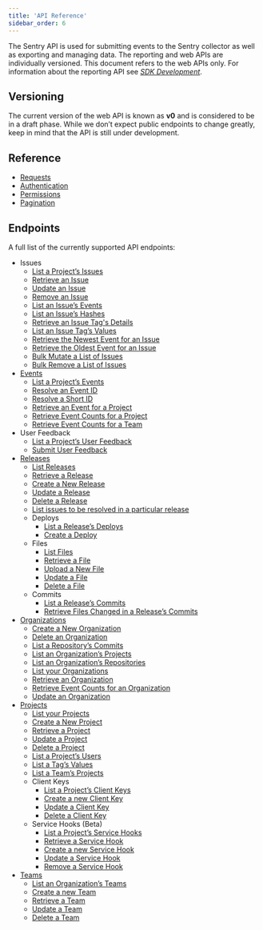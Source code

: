 ```yaml
---
title: 'API Reference'
sidebar_order: 6
---
```


The Sentry API is used for submitting events to the Sentry collector as well as exporting and managing data. The reporting and web APIs are individually versioned. This document refers to the web APIs only. For information about the reporting API see [_SDK Development_](https://develop.sentry.dev/sdk/overview/).

## Versioning

The current version of the web API is known as **v0** and is considered to be in a draft phase. While we don’t expect public endpoints to change greatly, keep in mind that the API is still under development.

## Reference

-   [Requests](/api/requests/)
-   [Authentication](/api/auth/)
-   [Permissions](/api/permissions/)
-   [Pagination](/api/pagination/)

## Endpoints

A full list of the currently supported API endpoints:

-   Issues
    -   [List a Project’s Issues](/api/events/get-project-group-index/)
    -   [Retrieve an Issue](/api/events/get-group-details/)
    -   [Update an Issue](/api/events/put-group-details/)
    -   [Remove an Issue](/api/events/delete-group-details/)
    -   [List an Issue’s Events](/api/events/get-group-events/)
    -   [List an Issue’s Hashes](/api/events/get-group-hashes/)
    -   [Retrieve an Issue Tag's Details](/api/events/get-group-tag-key-details/)
    -   [List an Issue Tag’s Values](/api/events/get-group-tag-key-values/)
    -   [Retrieve the Newest Event for an Issue](/api/events/get-group-events-latest/)
    -   [Retrieve the Oldest Event for an Issue](/api/events/get-group-events-oldest/)
    -   [Bulk Mutate a List of Issues](/api/events/put-project-group-index/)
    -   [Bulk Remove a List of Issues](/api/events/delete-project-group-index/)
-   [Events](/api/events/)
    -   [List a Project’s Events](/api/events/get-project-events/)
    -   [Resolve an Event ID](/api/organizations/get-event-id-lookup/)
    -   [Resolve a Short ID](/api/organizations/get-short-id-lookup/)
    -   [Retrieve an Event for a Project](/api/events/get-project-event-details/)
    -   [Retrieve Event Counts for a Project](/api/projects/get-project-stats/)
    -   [Retrieve Event Counts for a Team](/api/teams/get-team-stats/)
-   User Feedback
    -   [List a Project’s User Feedback](/api/projects/get-project-user-reports/)
    -   [Submit User Feedback](/api/projects/post-project-user-reports/)
-   [Releases](/api/releases/)
    -   [List Releases](/api/releases/get-organization-releases/)
    -   [Retrieve a Release](/api/releases/get-organization-release-details/)
    -   [Create a New Release](/api/releases/post-organization-releases/)
    -   [Update a Release](/api/releases/put-organization-release-details/)
    -   [Delete a Release](/api/releases/delete-organization-release-details/)
    -   [List issues to be resolved in a particular release](/api/releases/get-project-issues-resolved-in-release/)
    -   Deploys
        -   [List a Release’s Deploys](/api/releases/get-release-deploys/)
        -   [Create a Deploy](/api/releases/post-release-deploys/)
    -   Files
        -   [List Files](/api/releases/get-organization-release-files/)
        -   [Retrieve a File](/api/releases/get-organization-release-file-details/)
        -   [Upload a New File](/api/releases/post-organization-release-files/)
        -   [Update a File](/api/releases/put-organization-release-file-details/)
        -   [Delete a File](/api/releases/delete-organization-release-file-details/)
    -   Commits
        -   [List a Release’s Commits](/api/releases/get-organization-release-commits/)
        -   [Retrieve Files Changed in a Release’s Commits](/api/releases/get-commit-file-change/)
-   [Organizations](/api/organizations/)
    -   [Create a New Organization](/api/organizations/post-organization-index/)
    -   [Delete an Organization](/api/organizations/delete-organization-details/)
    -   [List a Repository’s Commits](/api/organizations/get-organization-repository-commits/)
    -   [List an Organization’s Projects](/api/organizations/get-organization-projects/)
    -   [List an Organization’s Repositories](/api/organizations/get-organization-repositories/)
    -   [List your Organizations](/api/organizations/get-organization-index/)
    -   [Retrieve an Organization](/api/organizations/get-organization-details/)
    -   [Retrieve Event Counts for an Organization](/api/organizations/get-organization-stats/)
    -   [Update an Organization](/api/organizations/put-organization-details/)
-   [Projects](/api/projects/)
    -   [List your Projects](/api/projects/get-project-index/)
    -   [Create a New Project](/api/teams/post-team-projects/)
    -   [Retrieve a Project](/api/projects/get-project-details/)
    -   [Update a Project](/api/projects/put-project-details/)
    -   [Delete a Project](/api/projects/delete-project-details/)
    -   [List a Project’s Users](/api/projects/get-project-users/)
    -   [List a Tag’s Values](/api/projects/get-project-tag-key-values/)
    -   [List a Team’s Projects](/api/teams/get-team-projects/)
    -   Client Keys
        -   [List a Project’s Client Keys](/api/projects/get-project-keys/)
        -   [Create a new Client Key](/api/projects/post-project-keys/)
        -   [Update a Client Key](/api/projects/put-project-key-details/)
        -   [Delete a Client Key](/api/projects/delete-project-key-details/)
    -   Service Hooks (Beta)
        -   [List a Project’s Service Hooks](/api/projects/get-project-service-hooks/)
        -   [Retrieve a Service Hook](/api/projects/get-project-service-hook-details/)
        -   [Create a new Service Hook](/api/projects/post-project-service-hooks/)
        -   [Update a Service Hook](/api/projects/put-project-service-hook-details/)
        -   [Remove a Service Hook](/api/projects/delete-project-service-hook-details/)
-   [Teams](/api/teams/)
    -   [List an Organization’s Teams](/api/teams/get-organization-teams/)
    -   [Create a new Team](/api/teams/post-organization-teams/)
    -   [Retrieve a Team](/api/teams/get-team-details/)
    -   [Update a Team](/api/teams/put-team-details/)
    -   [Delete a Team](/api/teams/delete-team-details/)
